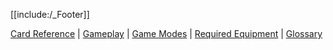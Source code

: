 [[include:/_Footer]]

[Card Reference](/rules/card_reference/index) | [Gameplay](/rules/gameplay/index) | [Game Modes](/rules/game_modes/index) | [Required Equipment](/rules/gameplay/required_equipment) | [Glossary](/rules/glossary/index)
